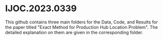# IJOC.2023.0339
This github contains three main folders for the Data, Code, and Results for the paper titled "Exact Method for Production Hub Location Problem". The detailed explanation on them are given in the corresponding folder.
